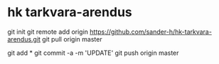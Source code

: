 # hk tarkvara-arendus
git init
git remote add origin https://github.com/sander-h/hk-tarkvara-arendus.git
git pull origin master


git add *
git commit -a -m 'UPDATE'
git push origin master
